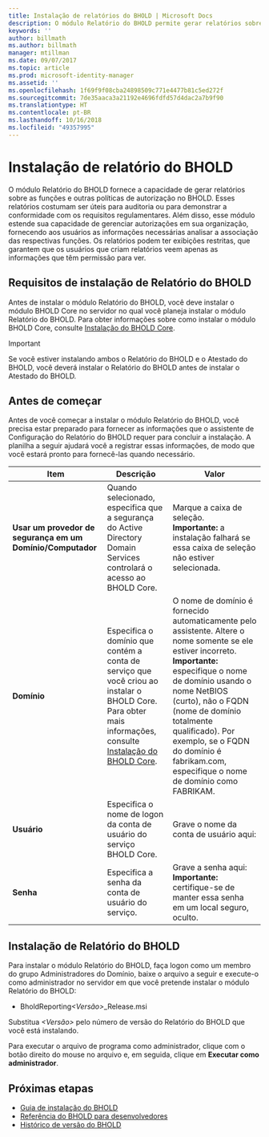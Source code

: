 ```yaml
---
title: Instalação de relatórios do BHOLD | Microsoft Docs
description: O módulo Relatório do BHOLD permite gerar relatórios sobre as funções e políticas de autorização
keywords: ''
author: billmath
ms.author: billmath
manager: mtillman
ms.date: 09/07/2017
ms.topic: article
ms.prod: microsoft-identity-manager
ms.assetid: ''
ms.openlocfilehash: 1f69f9f08cba24898509c771e4477b81c5ed272f
ms.sourcegitcommit: 7de35aaca3a21192e4696fdfd57d4dac2a7b9f90
ms.translationtype: HT
ms.contentlocale: pt-BR
ms.lasthandoff: 10/16/2018
ms.locfileid: "49357995"
---
```

# <a name="bhold-reporting-installation"></a>Instalação de relatório do BHOLD

O módulo Relatório do BHOLD fornece a capacidade de gerar relatórios sobre as funções e outras políticas de autorização no BHOLD. Esses relatórios costumam ser úteis para auditoria ou para demonstrar a conformidade com os requisitos regulamentares. Além disso, esse módulo estende sua capacidade de gerenciar autorizações em sua organização, fornecendo aos usuários as informações necessárias analisar a associação das respectivas funções. Os relatórios podem ter exibições restritas, que garantem que os usuários que criam relatórios veem apenas as informações que têm permissão para ver.

## <a name="bhold-reporting-installation-requirements"></a>Requisitos de instalação de Relatório do BHOLD

Antes de instalar o módulo Relatório do BHOLD, você deve instalar o módulo BHOLD Core no servidor no qual você planeja instalar o módulo Relatório do BHOLD. Para obter informações sobre como instalar o módulo BHOLD Core, consulte [Instalação do BHOLD Core](https://technet.microsoft.com/library/jj134095(v=ws.10).aspx).

> [!IMPORTANT]
> Se você estiver instalando ambos o Relatório do BHOLD e o Atestado do BHOLD, você deverá instalar o Relatório do BHOLD antes de instalar o Atestado do BHOLD.

## <a name="before-you-begin"></a>Antes de começar

Antes de você começar a instalar o módulo Relatório do BHOLD, você precisa estar preparado para fornecer as informações que o assistente de Configuração do Relatório do BHOLD requer para concluir a instalação. A planilha a seguir ajudará você a registrar essas informações, de modo que você estará pronto para fornecê-las quando necessário.

| **Item**                                    | **Descrição**                                                                                                                                                                                                           | **Valor**                                                                                                                                                                                                                                                                                                            |
|---------------------------------------------|---------------------------------------------------------------------------------------------------------------------------------------------------------------------------------------------------------------------------|----------------------------------------------------------------------------------------------------------------------------------------------------------------------------------------------------------------------------------------------------------------------------------------------------------------------|
| **Usar um provedor de segurança em um Domínio/Computador** | Quando selecionado, especifica que a segurança do Active Directory Domain Services controlará o acesso ao BHOLD Core.                                                                                                                | Marque a caixa de seleção. </br>**Importante:** a instalação falhará se essa caixa de seleção não estiver selecionada.                                                                                                                                                                                                                   |
| **Domínio**                                  | Especifica o domínio que contém a conta de serviço que você criou ao instalar o BHOLD Core. Para obter mais informações, consulte [Instalação do BHOLD Core](https://technet.microsoft.com/library/jj134095(v=ws.10).aspx). | O nome de domínio é fornecido automaticamente pelo assistente. Altere o nome somente se ele estiver incorreto. **Importante:** especifique o nome de domínio usando o nome NetBIOS (curto), não o FQDN (nome de domínio totalmente qualificado). Por exemplo, se o FQDN do domínio é fabrikam.com, especifique o nome de domínio como FABRIKAM. |
| **Usuário**                                    | Especifica o nome de logon da conta de usuário do serviço BHOLD Core.                                                                                                                                                          | Grave o nome da conta de usuário aqui:                                                                                                                                                                                                                                                                                    |
| **Senha**                                | Especifica a senha da conta de usuário do serviço.                                                                                                                                                                       | Grave a senha aqui: </br>**Importante:** certifique-se de manter essa senha em um local seguro, oculto.                                                                                                                                                                                                                  |

## <a name="bhold-reporting-installation"></a>Instalação de Relatório do BHOLD

Para instalar o módulo Relatório do BHOLD, faça logon como um membro do grupo Administradores do Domínio, baixe o arquivo a seguir e execute-o como administrador no servidor em que você pretende instalar o módulo Relatório do BHOLD:

- BholdReporting<em>\<Versão\></em>\_Release.msi

Substitua *\<Versão\>* pelo número de versão do Relatório do BHOLD que você está instalando.

Para executar o arquivo de programa como administrador, clique com o botão direito do mouse no arquivo e, em seguida, clique em **Executar como administrador**.

## <a name="next-steps"></a>Próximas etapas

- [Guia de instalação do BHOLD](bhold-installation-guide.md)
- [Referência do BHOLD para desenvolvedores](../reference/mim2016-bhold-developer-reference.md)
- [Histórico de versão do BHOLD](../reference/version-bhold-history.md)
